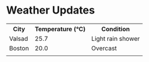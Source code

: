 # Weather Updates

<!-- WEATHER-UPDATE-START -->
<table><tr><th>City</th><th>Temperature (°C)</th><th>Condition</th></tr><tr><td>Valsad</td><td>25.7</td><td>Light rain shower</td></tr><tr><td>Boston</td><td>20.0</td><td>Overcast</td></tr><tr><td></td><td></td><td></td></tr></table>
<!-- WEATHER-UPDATE-END -->
